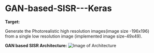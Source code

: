 # GAN-based-SISR---Keras

**Target:**

Generate the Photorealistic high resolution images(image size -196x196) from a single low resolution image (implemented image size-49x49).

**GAN based SISR Architecture:**
![Image of Architecture](https://github.com/Gowti-AiboT/GAN-based-SISR-Keras/blob/master/Architecture_Images/architecture.jpg)






